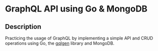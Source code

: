 # GraphQL API using Go & MongoDB

## Description
Practicing the usage of GraphQL by implementing a simple API and CRUD operations using Go, the [gqlgen](https://github.com/99designs/gqlgen) library and MongoDB.